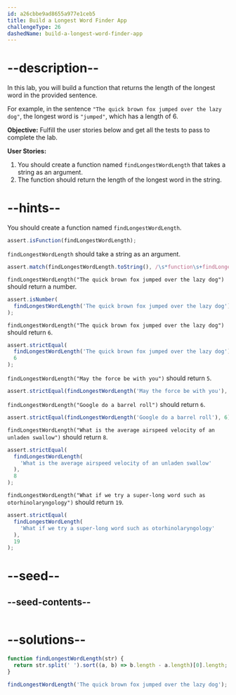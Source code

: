 ```yaml
---
id: a26cbbe9ad8655a977e1ceb5
title: Build a Longest Word Finder App
challengeType: 26
dashedName: build-a-longest-word-finder-app
---
```


# --description--

In this lab, you will build a function that returns the length of the longest word in the provided sentence.

For example, in the sentence `"The quick brown fox jumped over the lazy dog"`, the longest word is `"jumped"`, which has a length of 6.

**Objective:** Fulfill the user stories below and get all the tests to pass to complete the lab.

**User Stories:**

1. You should create a function named `findLongestWordLength` that takes a string as an argument.
2. The function should return the length of the longest word in the string.

# --hints--

You should create a function named `findLongestWordLength`.

```js
assert.isFunction(findLongestWordLength);
```

`findLongestWordLength` should take a string as an argument.

```js
assert.match(findLongestWordLength.toString(), /\s*function\s+findLongestWordLength\s*\(\s*\w+\s*\)/);
```

`findLongestWordLength("The quick brown fox jumped over the lazy dog")` should return a number.

```js
assert.isNumber(
  findLongestWordLength('The quick brown fox jumped over the lazy dog')
);
```

`findLongestWordLength("The quick brown fox jumped over the lazy dog")` should return `6`.

```js
assert.strictEqual(
  findLongestWordLength('The quick brown fox jumped over the lazy dog'),
  6
);
```

`findLongestWordLength("May the force be with you")` should return `5`.

```js
assert.strictEqual(findLongestWordLength('May the force be with you'), 5);
```

`findLongestWordLength("Google do a barrel roll")` should return `6`.

```js
assert.strictEqual(findLongestWordLength('Google do a barrel roll'), 6);
```

`findLongestWordLength("What is the average airspeed velocity of an unladen swallow")` should return `8`.

```js
assert.strictEqual(
  findLongestWordLength(
    'What is the average airspeed velocity of an unladen swallow'
  ),
  8
);
```

`findLongestWordLength("What if we try a super-long word such as otorhinolaryngology")` should return `19`.

```js
assert.strictEqual(
  findLongestWordLength(
    'What if we try a super-long word such as otorhinolaryngology'
  ),
  19
);
```

# --seed--

## --seed-contents--

```js

```

# --solutions--

```js
function findLongestWordLength(str) {
  return str.split(' ').sort((a, b) => b.length - a.length)[0].length;
}

findLongestWordLength('The quick brown fox jumped over the lazy dog');
```

